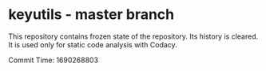 # keyutils - master branch

This repository contains frozen state of the repository.
Its history is cleared. It is used only for static code
analysis with Codacy.

Commit Time: 1690268803